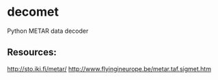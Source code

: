 # decomet
Python METAR data decoder

## Resources:

http://sto.iki.fi/metar/
http://www.flyingineurope.be/metar.taf.sigmet.htm
